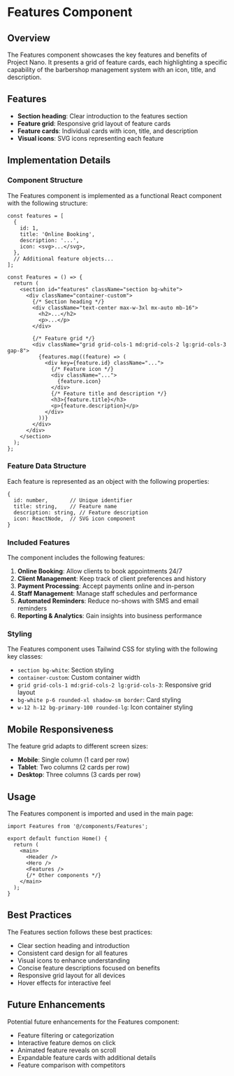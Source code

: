 # Features Component

## Overview

The Features component showcases the key features and benefits of Project Nano. It presents a grid of feature cards, each highlighting a specific capability of the barbershop management system with an icon, title, and description.

## Features

- **Section heading**: Clear introduction to the features section
- **Feature grid**: Responsive grid layout of feature cards
- **Feature cards**: Individual cards with icon, title, and description
- **Visual icons**: SVG icons representing each feature

## Implementation Details

### Component Structure

The Features component is implemented as a functional React component with the following structure:

```tsx
const features = [
  {
    id: 1,
    title: 'Online Booking',
    description: '...',
    icon: <svg>...</svg>,
  },
  // Additional feature objects...
];

const Features = () => {
  return (
    <section id="features" className="section bg-white">
      <div className="container-custom">
        {/* Section heading */}
        <div className="text-center max-w-3xl mx-auto mb-16">
          <h2>...</h2>
          <p>...</p>
        </div>
        
        {/* Feature grid */}
        <div className="grid grid-cols-1 md:grid-cols-2 lg:grid-cols-3 gap-8">
          {features.map((feature) => (
            <div key={feature.id} className="...">
              {/* Feature icon */}
              <div className="...">
                {feature.icon}
              </div>
              {/* Feature title and description */}
              <h3>{feature.title}</h3>
              <p>{feature.description}</p>
            </div>
          ))}
        </div>
      </div>
    </section>
  );
};
```

### Feature Data Structure

Each feature is represented as an object with the following properties:

```tsx
{
  id: number,       // Unique identifier
  title: string,    // Feature name
  description: string, // Feature description
  icon: ReactNode,  // SVG icon component
}
```

### Included Features

The component includes the following features:

1. **Online Booking**: Allow clients to book appointments 24/7
2. **Client Management**: Keep track of client preferences and history
3. **Payment Processing**: Accept payments online and in-person
4. **Staff Management**: Manage staff schedules and performance
5. **Automated Reminders**: Reduce no-shows with SMS and email reminders
6. **Reporting & Analytics**: Gain insights into business performance

### Styling

The Features component uses Tailwind CSS for styling with the following key classes:

- `section bg-white`: Section styling
- `container-custom`: Custom container width
- `grid grid-cols-1 md:grid-cols-2 lg:grid-cols-3`: Responsive grid layout
- `bg-white p-6 rounded-xl shadow-sm border`: Card styling
- `w-12 h-12 bg-primary-100 rounded-lg`: Icon container styling

## Mobile Responsiveness

The feature grid adapts to different screen sizes:
- **Mobile**: Single column (1 card per row)
- **Tablet**: Two columns (2 cards per row)
- **Desktop**: Three columns (3 cards per row)

## Usage

The Features component is imported and used in the main page:

```tsx
import Features from '@/components/Features';

export default function Home() {
  return (
    <main>
      <Header />
      <Hero />
      <Features />
      {/* Other components */}
    </main>
  );
}
```

## Best Practices

The Features section follows these best practices:
- Clear section heading and introduction
- Consistent card design for all features
- Visual icons to enhance understanding
- Concise feature descriptions focused on benefits
- Responsive grid layout for all devices
- Hover effects for interactive feel

## Future Enhancements

Potential future enhancements for the Features component:
- Feature filtering or categorization
- Interactive feature demos on click
- Animated feature reveals on scroll
- Expandable feature cards with additional details
- Feature comparison with competitors 